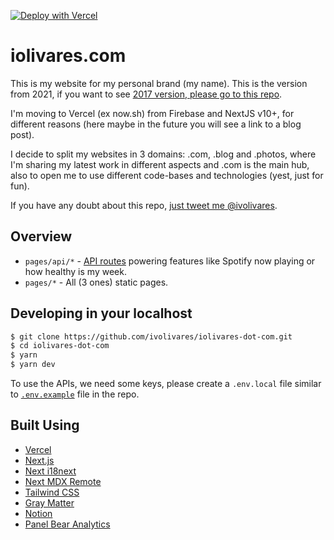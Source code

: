 [![Deploy with Vercel](https://vercel.com/button)](https://vercel.com/new/git/external?repository-url=https%3A%2F%2Fgithub.com%2Fivolivares%2Fiolivares-dot-com)

# iolivares.com

This is my website for my personal brand (my name). This is the version from 2021, if you want to see [2017 version, please go to this repo](https://github.com/ivolivares/iolivares-dot-com-2017).

I'm moving to Vercel (ex now.sh) from Firebase and NextJS v10+, for different reasons (here maybe in the future you will see a link to a blog post).

I decide to split my websites in 3 domains: .com, .blog and .photos, where I'm sharing my latest work in different aspects and .com is the main hub, also to open me to use different code-bases and technologies (yest, just for fun).

If you have any doubt about this repo, [just tweet me @ivolivares](https://twitter.com/ivolivares).

## Overview

- `pages/api/*` - [API routes](https://nextjs.org/docs/api-routes/introduction) powering features like Spotify now playing or how healthy is my week.
- `pages/*` - All (3 ones) static pages.

## Developing in your localhost

```bash
$ git clone https://github.com/ivolivares/iolivares-dot-com.git
$ cd iolivares-dot-com
$ yarn
$ yarn dev
```

To use the APIs, we need some keys, please create a `.env.local` file similar to [`.env.example`](https://github.com/ivolivares/iolivares-dot-com/blob/main/.env.example) file in the repo.

## Built Using

- [Vercel](https://vercel.com)
- [Next.js](https://nextjs.org)
- [Next i18next](https://github.com/isaachinman/next-i18next)
- [Next MDX Remote](https://github.com/hashicorp/next-mdx-remote)
- [Tailwind CSS](https://tailwindcss.com)
- [Gray Matter](https://github.com/jonschlinkert/gray-matter)
- [Notion](https://www.notion.so)
- [Panel Bear Analytics](https://panelbear.com)
